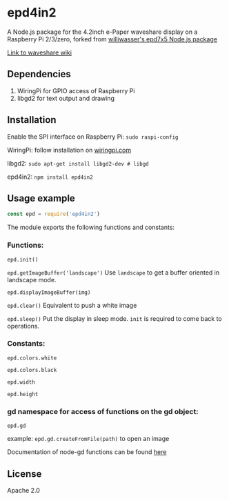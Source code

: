# epd4in2

A Node.js package for the 4.2inch e-Paper waveshare display on a Raspberry Pi 2/3/zero, forked from [williwasser's epd7x5 Node.js package](https://github.com/williwasser/epd7x5)

[Link to waveshare wiki](https://www.waveshare.com/wiki/4.2inch_e-Paper_Module)

## Dependencies
1. WiringPi for GPIO access of Raspberry Pi
2. libgd2 for text output and drawing

## Installation
Enable the SPI interface on Raspberry Pi: `sudo raspi-config`

WiringPi: follow installation on [wiringpi.com](http://wiringpi.com/download-and-install/)

libgd2: `sudo apt-get install libgd2-dev # libgd`

epd4in2: `npm install epd4in2`


## Usage example

```javascript
const epd = require('epd4in2')

```

The module exports the following functions and constants:

### Functions:
`epd.init()`

`epd.getImageBuffer('landscape')`
 Use `landscape` to get a buffer oriented in landscape mode.

`epd.displayImageBuffer(img)`

`epd.clear()`
 Equivalent to push a white image

`epd.sleep()`
 Put the display in sleep mode. `init` is required to come back to operations.


### Constants:
`epd.colors.white`

`epd.colors.black`

`epd.width`

`epd.height`

### gd namespace for access of functions on the gd object:
`epd.gd`

example: `epd.gd.createFromFile(path)` to open an image

Documentation of node-gd functions can be found [here](https://y-a-v-a.github.io/node-gd/)

## License

Apache 2.0
